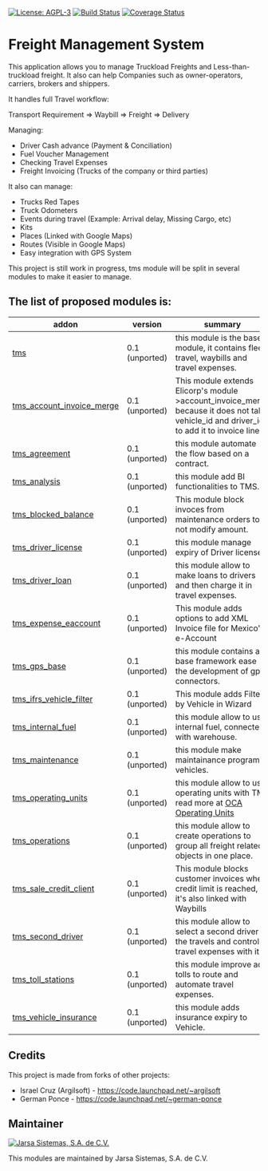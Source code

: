 [![License: AGPL-3](https://img.shields.io/badge/licence-AGPL--3-blue.svg)](http://www.gnu.org/licenses/agpl-3.0-standalone.html)
[![Build Status](https://travis-ci.org/Jarsa/transport-management-system.svg?branch=9.0)](https://travis-ci.org/Jarsa/transport-management-system)
[![Coverage Status](https://coveralls.io/repos/github/Jarsa/transport-management-system/badge.svg?branch=9.0)](https://coveralls.io/github/Jarsa/transport-management-system?branch=9.0)

Freight Management System
==========================

This application allows you to manage Truckload Freights and Less-than-truckload freight. It also can help Companies such as owner-operators, carriers, brokers and shippers.

It handles full Travel workflow:

Transport Requirement => Waybill => Freight => Delivery

Managing:
- Driver Cash advance (Payment & Conciliation)
- Fuel Voucher Management
- Checking Travel Expenses
- Freight Invoicing (Trucks of the company or third parties)

It also can manage:
- Trucks Red Tapes
- Truck Odometers
- Events during travel (Example: Arrival delay, Missing Cargo, etc)
- Kits
- Places (Linked with Google Maps)
- Routes (Visible in Google Maps)
- Easy integration with GPS System

This project is still work in progress, tms module will be split in several modules to make it easier to manage.

[//]: # (addons)
The list of proposed modules is:
--------------------------------
addon | version | summary
--- | --- | ---
[tms](tms/) | 0.1 (unported) | this module is the base module, it contains fleet, travel, waybills and travel expenses.
[tms_account_invoice_merge](tms_account_invoice_merge/) | 0.1 (unported) | This module extends Elicorp's module >account_invoice_merge because it does not take vehicle_id and driver_id to add it to invoice lines.
[tms_agreement](tms_agreement/) | 0.1 (unported) | this module automate the flow based on a contract.
[tms_analysis](tms_analysis/) | 0.1 (unported) | this module add BI functionalities to TMS.
[tms_blocked_balance](tms_blocked_balance/) | 0.1 (unported) | This module block invoces from maintenance orders to not modify amount.
[tms_driver_license](tms_driver_license/) | 0.1 (unported) | this module manage expiry of Driver license.
[tms_driver_loan](tms_driver_loan/) | 0.1 (unported) | this module allow to make loans to drivers and then charge it in travel expenses.
[tms_expense_eaccount](tms_expense_eaccount/) | 0.1 (unported) | This module adds options to add XML Invoice file for Mexico's e-Account
[tms_gps_base](tms_gps_base/) | 0.1 (unported) | this module contains a base framework ease the development of gps connectors.
[tms_ifrs_vehicle_filter](tms_ifrs_vehicle_filter/) | 0.1 (unported) | This module adds Filter by Vehicle in Wizard
[tms_internal_fuel](tms_internal_fuel/) | 0.1 (unported) | this module allow to use internal fuel, connected with warehouse.
[tms_maintenance](tms_maintenance/) | 0.1 (unported) | this module make maintainance program to vehicles.
[tms_operating_units](tms_operating_units/) | 0.1 (unported) | this module allow to use operating units with TMS read more at [OCA Operating Units](https://github.com/oca/operating-unit)
[tms_operations](tms_operations/) | 0.1 (unported) | this module allow to create operations to group all freight related objects in one place.
[tms_sale_credit_client](tms_sale_credit_client/) | 0.1 (unported) | This module blocks customer invoices when credit limit is reached, it's also linked with Waybills
[tms_second_driver](tms_second_driver/) | 0.1 (unported) | this module allow to select a second driver in the travels and control travel expenses with it.
[tms_toll_stations](tms_toll_stations/) | 0.1 (unported) | this module improve add tolls to route and automate travel expenses.
[tms_vehicle_insurance](tms_vehicle_insurance/) | 0.1 (unported) | this module adds insurance expiry to Vehicle.

[//]: # (end addons)

Credits
-------

This project is made from forks of other projects:
- Israel Cruz (Argilsoft) - https://code.launchpad.net/~argilsoft
- German Ponce - https://code.launchpad.net/~german-ponce

Maintainer
----------

[![Jarsa Sistemas, S.A. de C.V.](http://www.jarsa.com.mx/logo.png)](http://www.jarsa.com.mx)

This modules are maintained by Jarsa Sistemas, S.A. de C.V.
